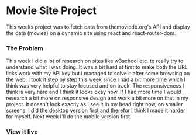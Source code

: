 # Movie Site Project
This weeks project was to fetch data from themoviedb.org's API and display the data (movies) on a dynamic site using react and react-router-dom.

### The Problem
This week I did a lot of research on sites like w3school etc. to really try to understand what I was doing. It was a bit hard at first to make both the URL links work with my API key but I managed to solve it after some browsing on the web. I took it step by step this week since I had a bit more time which I think was very helpful to stay focused and on track. The responsiveness I think is very hard and I think it looks okay now. If I had more time I would research a bit more on responsive design and work a bit more on that in my project. It doesn't look exactly as I see it in my head right now, on smaller screens. I did the desktop version first and therefor I think I made it harder for myself. Next week I'll do the mobile version first.

### View it live
